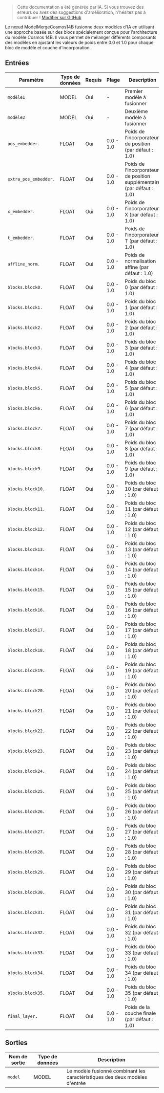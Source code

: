 > Cette documentation a été générée par IA. Si vous trouvez des erreurs ou avez des suggestions d'amélioration, n'hésitez pas à contribuer ! [Modifier sur GitHub](https://github.com/Comfy-Org/embedded-docs/blob/main/comfyui_embedded_docs/docs/ModelMergeCosmos14B/fr.md)

Le nœud ModelMergeCosmos14B fusionne deux modèles d'IA en utilisant une approche basée sur des blocs spécialement conçue pour l'architecture du modèle Cosmos 14B. Il vous permet de mélanger différents composants des modèles en ajustant les valeurs de poids entre 0.0 et 1.0 pour chaque bloc de modèle et couche d'incorporation.

## Entrées

| Paramètre | Type de données | Requis | Plage | Description |
|-----------|-----------|----------|-------|-------------|
| `modèle1` | MODEL | Oui | - | Premier modèle à fusionner |
| `modèle2` | MODEL | Oui | - | Deuxième modèle à fusionner |
| `pos_embedder.` | FLOAT | Oui | 0.0 - 1.0 | Poids de l'incorporateur de position (par défaut : 1.0) |
| `extra_pos_embedder.` | FLOAT | Oui | 0.0 - 1.0 | Poids de l'incorporateur de position supplémentaire (par défaut : 1.0) |
| `x_embedder.` | FLOAT | Oui | 0.0 - 1.0 | Poids de l'incorporateur X (par défaut : 1.0) |
| `t_embedder.` | FLOAT | Oui | 0.0 - 1.0 | Poids de l'incorporateur T (par défaut : 1.0) |
| `affline_norm.` | FLOAT | Oui | 0.0 - 1.0 | Poids de normalisation affine (par défaut : 1.0) |
| `blocks.block0.` | FLOAT | Oui | 0.0 - 1.0 | Poids du bloc 0 (par défaut : 1.0) |
| `blocks.block1.` | FLOAT | Oui | 0.0 - 1.0 | Poids du bloc 1 (par défaut : 1.0) |
| `blocks.block2.` | FLOAT | Oui | 0.0 - 1.0 | Poids du bloc 2 (par défaut : 1.0) |
| `blocks.block3.` | FLOAT | Oui | 0.0 - 1.0 | Poids du bloc 3 (par défaut : 1.0) |
| `blocks.block4.` | FLOAT | Oui | 0.0 - 1.0 | Poids du bloc 4 (par défaut : 1.0) |
| `blocks.block5.` | FLOAT | Oui | 0.0 - 1.0 | Poids du bloc 5 (par défaut : 1.0) |
| `blocks.block6.` | FLOAT | Oui | 0.0 - 1.0 | Poids du bloc 6 (par défaut : 1.0) |
| `blocks.block7.` | FLOAT | Oui | 0.0 - 1.0 | Poids du bloc 7 (par défaut : 1.0) |
| `blocks.block8.` | FLOAT | Oui | 0.0 - 1.0 | Poids du bloc 8 (par défaut : 1.0) |
| `blocks.block9.` | FLOAT | Oui | 0.0 - 1.0 | Poids du bloc 9 (par défaut : 1.0) |
| `blocks.block10.` | FLOAT | Oui | 0.0 - 1.0 | Poids du bloc 10 (par défaut : 1.0) |
| `blocks.block11.` | FLOAT | Oui | 0.0 - 1.0 | Poids du bloc 11 (par défaut : 1.0) |
| `blocks.block12.` | FLOAT | Oui | 0.0 - 1.0 | Poids du bloc 12 (par défaut : 1.0) |
| `blocks.block13.` | FLOAT | Oui | 0.0 - 1.0 | Poids du bloc 13 (par défaut : 1.0) |
| `blocks.block14.` | FLOAT | Oui | 0.0 - 1.0 | Poids du bloc 14 (par défaut : 1.0) |
| `blocks.block15.` | FLOAT | Oui | 0.0 - 1.0 | Poids du bloc 15 (par défaut : 1.0) |
| `blocks.block16.` | FLOAT | Oui | 0.0 - 1.0 | Poids du bloc 16 (par défaut : 1.0) |
| `blocks.block17.` | FLOAT | Oui | 0.0 - 1.0 | Poids du bloc 17 (par défaut : 1.0) |
| `blocks.block18.` | FLOAT | Oui | 0.0 - 1.0 | Poids du bloc 18 (par défaut : 1.0) |
| `blocks.block19.` | FLOAT | Oui | 0.0 - 1.0 | Poids du bloc 19 (par défaut : 1.0) |
| `blocks.block20.` | FLOAT | Oui | 0.0 - 1.0 | Poids du bloc 20 (par défaut : 1.0) |
| `blocks.block21.` | FLOAT | Oui | 0.0 - 1.0 | Poids du bloc 21 (par défaut : 1.0) |
| `blocks.block22.` | FLOAT | Oui | 0.0 - 1.0 | Poids du bloc 22 (par défaut : 1.0) |
| `blocks.block23.` | FLOAT | Oui | 0.0 - 1.0 | Poids du bloc 23 (par défaut : 1.0) |
| `blocks.block24.` | FLOAT | Oui | 0.0 - 1.0 | Poids du bloc 24 (par défaut : 1.0) |
| `blocks.block25.` | FLOAT | Oui | 0.0 - 1.0 | Poids du bloc 25 (par défaut : 1.0) |
| `blocks.block26.` | FLOAT | Oui | 0.0 - 1.0 | Poids du bloc 26 (par défaut : 1.0) |
| `blocks.block27.` | FLOAT | Oui | 0.0 - 1.0 | Poids du bloc 27 (par défaut : 1.0) |
| `blocks.block28.` | FLOAT | Oui | 0.0 - 1.0 | Poids du bloc 28 (par défaut : 1.0) |
| `blocks.block29.` | FLOAT | Oui | 0.0 - 1.0 | Poids du bloc 29 (par défaut : 1.0) |
| `blocks.block30.` | FLOAT | Oui | 0.0 - 1.0 | Poids du bloc 30 (par défaut : 1.0) |
| `blocks.block31.` | FLOAT | Oui | 0.0 - 1.0 | Poids du bloc 31 (par défaut : 1.0) |
| `blocks.block32.` | FLOAT | Oui | 0.0 - 1.0 | Poids du bloc 32 (par défaut : 1.0) |
| `blocks.block33.` | FLOAT | Oui | 0.0 - 1.0 | Poids du bloc 33 (par défaut : 1.0) |
| `blocks.block34.` | FLOAT | Oui | 0.0 - 1.0 | Poids du bloc 34 (par défaut : 1.0) |
| `blocks.block35.` | FLOAT | Oui | 0.0 - 1.0 | Poids du bloc 35 (par défaut : 1.0) |
| `final_layer.` | FLOAT | Oui | 0.0 - 1.0 | Poids de la couche finale (par défaut : 1.0) |

## Sorties

| Nom de sortie | Type de données | Description |
|-------------|-----------|-------------|
| `model` | MODEL | Le modèle fusionné combinant les caractéristiques des deux modèles d'entrée |
